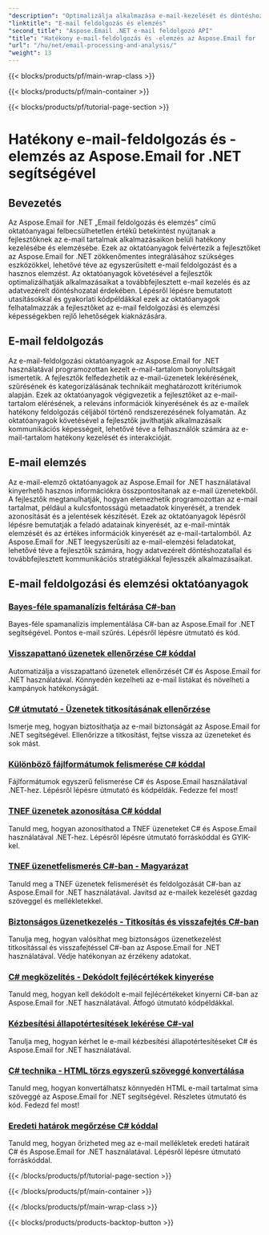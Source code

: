 ```yaml
---
"description": "Optimalizálja alkalmazása e-mail-kezelését és döntéshozatalát az Aspose.Email for .NET oktatóanyagaival az egyszerűsített e-mail-feldolgozásról és a hasznos elemzésről. Tanulja meg, hogyan kérheti le, rendszerezheti és elemezheti az e-mailek tartalmát programozottan. Fedezzen fel gyakorlati példákat a továbbfejlesztett kommunikációhoz és az adatvezérelt stratégiákhoz."
"linktitle": "E-mail feldolgozás és elemzés"
"second_title": "Aspose.Email .NET e-mail feldolgozó API"
"title": "Hatékony e-mail-feldolgozás és -elemzés az Aspose.Email for .NET segítségével"
"url": "/hu/net/email-processing-and-analysis/"
"weight": 13
---
```


{{< blocks/products/pf/main-wrap-class >}}

{{< blocks/products/pf/main-container >}}

{{< blocks/products/pf/tutorial-page-section >}}

# Hatékony e-mail-feldolgozás és -elemzés az Aspose.Email for .NET segítségével


## Bevezetés

Az Aspose.Email for .NET „Email feldolgozás és elemzés” című oktatóanyagai felbecsülhetetlen értékű betekintést nyújtanak a fejlesztőknek az e-mail tartalmak alkalmazásaikon belüli hatékony kezelésébe és elemzésébe. Ezek az oktatóanyagok felvértezik a fejlesztőket az Aspose.Email for .NET zökkenőmentes integrálásához szükséges eszközökkel, lehetővé téve az egyszerűsített e-mail feldolgozást és a hasznos elemzést. Az oktatóanyagok követésével a fejlesztők optimalizálhatják alkalmazásaikat a továbbfejlesztett e-mail kezelés és az adatvezérelt döntéshozatal érdekében. Lépésről lépésre bemutatott utasításokkal és gyakorlati kódpéldákkal ezek az oktatóanyagok felhatalmazzák a fejlesztőket az e-mail feldolgozási és elemzési képességekben rejlő lehetőségek kiaknázására.

## E-mail feldolgozás

Az e-mail-feldolgozási oktatóanyagok az Aspose.Email for .NET használatával programozottan kezelt e-mail-tartalom bonyolultságait ismertetik. A fejlesztők felfedezhetik az e-mail-üzenetek lekérésének, szűrésének és kategorizálásának technikáit meghatározott kritériumok alapján. Ezek az oktatóanyagok végigvezetik a fejlesztőket az e-mail-tartalom elérésének, a releváns információk kinyerésének és az e-mailek hatékony feldolgozás céljából történő rendszerezésének folyamatán. Az oktatóanyagok követésével a fejlesztők javíthatják alkalmazásaik kommunikációs képességeit, lehetővé téve a felhasználók számára az e-mail-tartalom hatékony kezelését és interakcióját.

## E-mail elemzés

Az e-mail-elemző oktatóanyagok az Aspose.Email for .NET használatával kinyerhető hasznos információkra összpontosítanak az e-mail üzenetekből. A fejlesztők megtanulhatják, hogyan elemezhetik programozottan az e-mail tartalmat, például a kulcsfontosságú metaadatok kinyerését, a trendek azonosítását és a jelentések készítését. Ezek az oktatóanyagok lépésről lépésre bemutatják a feladó adatainak kinyerését, az e-mail-minták elemzését és az értékes információk kinyerését az e-mail-tartalomból. Az Aspose.Email for .NET leegyszerűsíti az e-mail-elemzési feladatokat, lehetővé téve a fejlesztők számára, hogy adatvezérelt döntéshozatallal és továbbfejlesztett kommunikációs stratégiákkal fejlesszék alkalmazásaikat.

## E-mail feldolgozási és elemzési oktatóanyagok
### [Bayes-féle spamanalízis feltárása C#-ban](./exploring-bayesian-spam-analysis-in-csharp/)
Bayes-féle spamanalízis implementálása C#-ban az Aspose.Email for .NET segítségével. Pontos e-mail szűrés. Lépésről lépésre útmutató és kód.
### [Visszapattanó üzenetek ellenőrzése C# kóddal](./verifying-bounced-messages-with-csharp-code/)
Automatizálja a visszapattanó üzenetek ellenőrzését C# és Aspose.Email for .NET használatával. Könnyedén kezelheti az e-mail listákat és növelheti a kampányok hatékonyságát. 
### [C# útmutató - Üzenetek titkosításának ellenőrzése](./csharp-guide-checking-messages-for-encryption/)
Ismerje meg, hogyan biztosíthatja az e-mail biztonságát az Aspose.Email for .NET segítségével. Ellenőrizze a titkosítást, fejtse vissza az üzeneteket és sok mást.
### [Különböző fájlformátumok felismerése C# kóddal](./detecting-various-file-formats-using-csharp-code/)
Fájlformátumok egyszerű felismerése C# és Aspose.Email használatával .NET-hez. Lépésről lépésre útmutató és kódpéldák. Fedezze fel most!
### [TNEF üzenetek azonosítása C# kóddal](./identifying-tnef-messages-with-csharp-code/)
Tanuld meg, hogyan azonosíthatod a TNEF üzeneteket C# és Aspose.Email használatával .NET-hez. Lépésről lépésre útmutató forráskóddal és GYIK-kel.
### [TNEF üzenetfelismerés C#-ban - Magyarázat](./tnef-message-detection-in-csharp-explained/)
Tanuld meg a TNEF üzenetek felismerését és feldolgozását C#-ban az Aspose.Email for .NET használatával. Javítsd az e-mailek kezelését gazdag szöveggel és mellékletekkel.
### [Biztonságos üzenetkezelés - Titkosítás és visszafejtés C#-ban](./secure-message-handling-encryption-and-decryption-in-csharp/)
Tanulja meg, hogyan valósíthat meg biztonságos üzenetkezelést titkosítással és visszafejtéssel C#-ban az Aspose.Email for .NET használatával. Védje hatékonyan az érzékeny adatokat.
### [C# megközelítés - Dekódolt fejlécértékek kinyerése](./csharp-approach-extracting-decoded-header-values/)
Tanuld meg, hogyan kell dekódolt e-mail fejlécértékeket kinyerni C#-ban az Aspose.Email for .NET használatával. Átfogó útmutató kódpéldákkal.
### [Kézbesítési állapotértesítések lekérése C#-val](./retrieving-delivery-status-notifications-with-csharp/)
Tanulja meg, hogyan kérhet le e-mail kézbesítési állapotértesítéseket C# és Aspose.Email for .NET használatával.
### [C# technika - HTML törzs egyszerű szöveggé konvertálása](./csharp-technique-converting-html-body-to-plain-text/)
Tanuld meg, hogyan konvertálhatsz könnyedén HTML e-mail tartalmat sima szöveggé az Aspose.Email for .NET segítségével. Részletes útmutató és kód. Fedezd fel most!
### [Eredeti határok megőrzése C# kóddal](./preserving-original-boundaries-using-csharp-code/)
Tanuld meg, hogyan őrizheted meg az e-mail mellékletek eredeti határait C# és Aspose.Email for .NET használatával. Lépésről lépésre útmutató forráskóddal.

{{< /blocks/products/pf/tutorial-page-section >}}

{{< /blocks/products/pf/main-container >}}

{{< /blocks/products/pf/main-wrap-class >}}

{{< blocks/products/products-backtop-button >}}